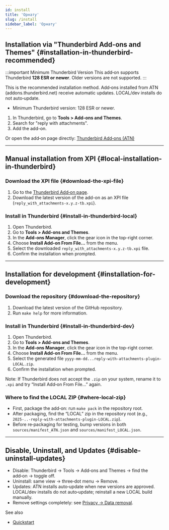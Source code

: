 ```yaml
---
id: install
title: 'Орнату'
slug: /install
sidebar_label: 'Орнату'
---
```


## Installation via "Thunderbird Add-ons and Themes" {#installation-in-thunderbird-recommended}

:::important Minimum Thunderbird Version
This add‑on supports Thunderbird **128 ESR or newer**. Older versions are not supported.
:::

This is the recommended installation method. Add‑ons installed from ATN (addons.thunderbird.net) receive automatic updates. LOCAL/dev installs do not auto‑update.

- Minimum Thunderbird version: 128 ESR or newer.

1. In Thunderbird, go to **Tools > Add-ons and Themes**.
2. Search for "reply with attachments".
3. Add the add-on.

Or open the add‑on page directly: [Thunderbird Add‑ons (ATN)](https://addons.thunderbird.net/thunderbird/addon/reply-with-attachments)

---

## Manual installation from XPI {#local-installation-in-thunderbird}

### Download the XPI file {#download-the-xpi-file}

1. Go to the [Thunderbird Add‑on page](https://addons.thunderbird.net/thunderbird/addon/reply-with-attachments).
2. Download the latest version of the add-on as an XPI file (`reply_with_attachments-x.y.z-tb.xpi`).

### Install in Thunderbird {#install-in-thunderbird-local}

1. Open Thunderbird.
2. Go to **Tools > Add-ons and Themes**.
3. In the **Add-ons Manager**, click the gear icon in the top-right corner.
4. Choose **Install Add-on From File…** from the menu.
5. Select the downloaded `reply_with_attachments-x.y.z-tb.xpi` file.
6. Confirm the installation when prompted.

---

## Installation for development {#installation-for-development}

### Download the repository {#download-the-repository}

1. Download the latest version of the GitHub repository.
2. Run `make help` for more information.

### Install in Thunderbird {#install-in-thunderbird-dev}

1. Open Thunderbird.
2. Go to **Tools > Add-ons and Themes**.
3. In the **Add-ons Manager**, click the gear icon in the top-right corner.
4. Choose **Install Add-on From File…** from the menu.
5. Select the generated file `yyyy-mm-dd...reply-with-attachments-plugin-LOCAL.zip`.
6. Confirm the installation when prompted.

Note: If Thunderbird does not accept the `.zip` on your system, rename it to `.xpi` and try “Install Add‑on From File…” again.

### Where to find the LOCAL ZIP {#where-local-zip}

- First, package the add‑on: run `make pack` in the repository root.
- After packaging, find the “LOCAL” zip in the repository root (e.g., `2025-..-reply-with-attachments-plugin-LOCAL.zip`).
- Before re‑packaging for testing, bump versions in both `sources/manifest_ATN.json` and `sources/manifest_LOCAL.json`.

---

## Disable, Uninstall, and Updates {#disable-uninstall-updates}

- Disable: Thunderbird → Tools → Add‑ons and Themes → find the add‑on → toggle off.
- Uninstall: same view → three‑dot menu → Remove.
- Updates: ATN installs auto‑update when new versions are approved. LOCAL/dev installs do not auto‑update; reinstall a new LOCAL build manually.
- Remove settings completely: see [Privacy → Data removal](privacy#data-removal).

See also

- [Quickstart](quickstart)
